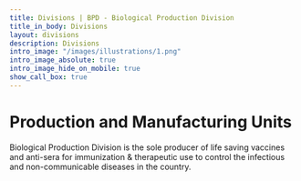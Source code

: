 ```yaml
---
title: Divisions | BPD - Biological Production Division
title_in_body: Divisions
layout: divisions
description: Divisions
intro_image: "/images/illustrations/1.png"
intro_image_absolute: true
intro_image_hide_on_mobile: true
show_call_box: true
---
```


# Production and Manufacturing Units

Biological Production Division is the sole producer of life saving vaccines and anti-sera for immunization & therapeutic use to control the infectious and non-communicable diseases in the country.